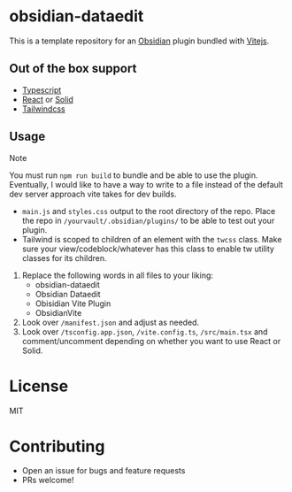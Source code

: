 # obsidian-dataedit

This is a template repository for an [Obsidian](obsidian.com) plugin bundled with [Vitejs](https://vitejs.dev).

## Out of the box support

- [Typescript](https://www.typescriptlang.org)
- [React](https://react.dev) or [Solid](https://solidjs.com)
- [Tailwindcss](https://tailwindcss.com)

## Usage

> [!NOTE]
> You must run `npm run build` to bundle and be able to use the plugin. Eventually, I would like to have a way to write to a file instead of the default dev server approach vite takes for dev builds.

- `main.js` and `styles.css` output to the root directory of the repo. Place the repo in `/yourvault/.obsidian/plugins/` to be able to test out your plugin.
- Tailwind is scoped to children of an element with the `twcss` class. Make sure your view/codeblock/whatever has this class to enable tw utility classes for its children.

1. Replace the following words in all files to your liking:
   - obsidian-dataedit
   - Obsidian Dataedit
   - Obisidian Vite Plugin
   - ObsidianVite
2. Look over `/manifest.json` and adjust as needed.
3. Look over `/tsconfig.app.json`, `/vite.config.ts`, `/src/main.tsx` and comment/uncomment depending on whether you want to use React or Solid.

# License

MIT

# Contributing

- Open an issue for bugs and feature requests
- PRs welcome!
